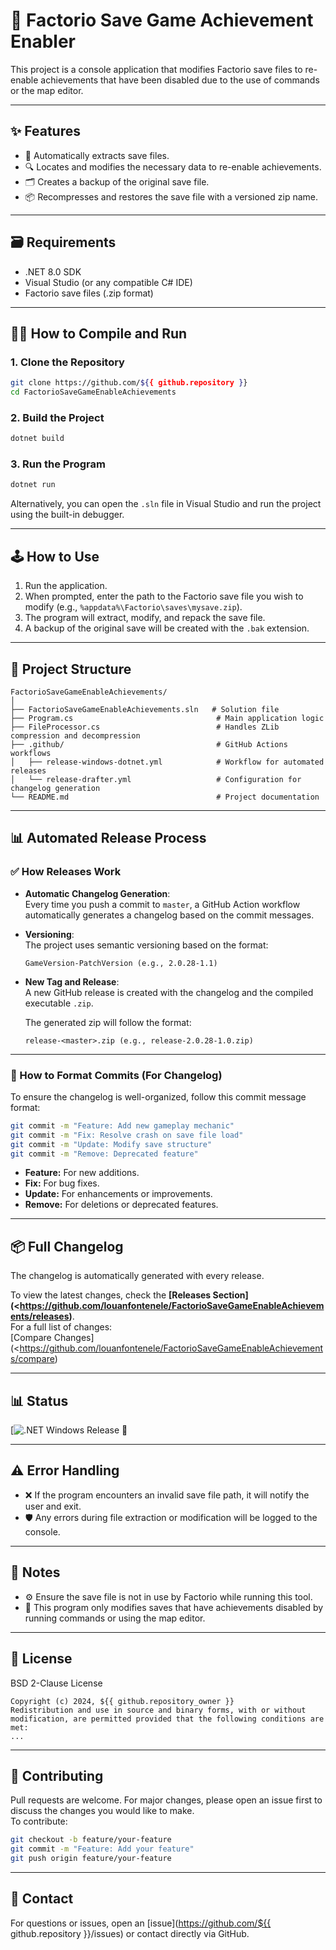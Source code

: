 # 🚀 Factorio Save Game Achievement Enabler

This project is a console application that modifies Factorio save files to re-enable achievements that have been disabled due to the use of commands or the map editor.

---

## ✨ Features

- 🧐 Automatically extracts save files.
- 🔍 Locates and modifies the necessary data to re-enable achievements.
- 🗂 Creates a backup of the original save file.
- 📦 Recompresses and restores the save file with a versioned zip name.

---

## 🗃️ Requirements

- .NET 8.0 SDK
- Visual Studio (or any compatible C# IDE)
- Factorio save files (.zip format)

---

## 🧑‍💻 How to Compile and Run

### 1. Clone the Repository

```bash
git clone https://github.com/${{ github.repository }}
cd FactorioSaveGameEnableAchievements
```

### 2. Build the Project

```bash
dotnet build
```

### 3. Run the Program

```bash
dotnet run
```

Alternatively, you can open the `.sln` file in Visual Studio and run the project using the built-in debugger.

---

## 🕹️ How to Use

1. Run the application.
2. When prompted, enter the path to the Factorio save file you wish to modify (e.g., `%appdata%\Factorio\saves\mysave.zip`).
3. The program will extract, modify, and repack the save file.
4. A backup of the original save will be created with the `.bak` extension.

---

## 📁 Project Structure

```
FactorioSaveGameEnableAchievements/
│
├── FactorioSaveGameEnableAchievements.sln   # Solution file
├── Program.cs                                # Main application logic
├── FileProcessor.cs                          # Handles ZLib compression and decompression
├── .github/                                  # GitHub Actions workflows
│   ├── release-windows-dotnet.yml            # Workflow for automated releases
│   └── release-drafter.yml                   # Configuration for changelog generation
└── README.md                                 # Project documentation
```

---

## 📊 Automated Release Process

### ✅ How Releases Work

- **Automatic Changelog Generation**:\
  Every time you push a commit to `master`, a GitHub Action workflow automatically generates a changelog based on the commit messages.
- **Versioning**:\
  The project uses semantic versioning based on the format:

  ```
  GameVersion-PatchVersion (e.g., 2.0.28-1.1)
  ```

- **New Tag and Release**:\
  A new GitHub release is created with the changelog and the compiled executable `.zip`.

  The generated zip will follow the format:

  ```
  release-<master>.zip (e.g., release-2.0.28-1.0.zip)
  ```

---

### 🔧 How to Format Commits (For Changelog)

To ensure the changelog is well-organized, follow this commit message format:

```bash
git commit -m "Feature: Add new gameplay mechanic"
git commit -m "Fix: Resolve crash on save file load"
git commit -m "Update: Modify save structure"
git commit -m "Remove: Deprecated feature"
```

- **Feature:** For new additions.
- **Fix:** For bug fixes.
- **Update:** For enhancements or improvements.
- **Remove:** For deletions or deprecated features.

---

## 📦 Full Changelog

The changelog is automatically generated with every release.

To view the latest changes, check the **[Releases Section](<https://github.com/louanfontenele/FactorioSaveGameEnableAchievements/releases)**.\
For a full list of changes:\
[Compare Changes](<https://github.com/louanfontenele/FactorioSaveGameEnableAchievements/compare)

---

## 📊 Status

[![.NET Windows Release 🚀](https://github.com/louanfontenele/FactorioSaveGameEnableAchievements/actions/workflows/release-windows-dotnet.yml)

---

## ⚠️ Error Handling

- ❌ If the program encounters an invalid save file path, it will notify the user and exit.
- 🛡️ Any errors during file extraction or modification will be logged to the console.

---

## 📝 Notes

- ⚙️ Ensure the save file is not in use by Factorio while running this tool.
- 🏅 This program only modifies saves that have achievements disabled by running commands or using the map editor.

---

## 📄 License

BSD 2-Clause License

```
Copyright (c) 2024, ${{ github.repository_owner }}
Redistribution and use in source and binary forms, with or without
modification, are permitted provided that the following conditions are met:
...
```

---

## 🤝 Contributing

Pull requests are welcome. For major changes, please open an issue first to discuss the changes you would like to make.\
To contribute:

```bash
git checkout -b feature/your-feature
git commit -m "Feature: Add your feature"
git push origin feature/your-feature
```

---

## 📩 Contact

For questions or issues, open an [issue](<https://github.com/${{> github.repository }}/issues) or contact directly via GitHub.
